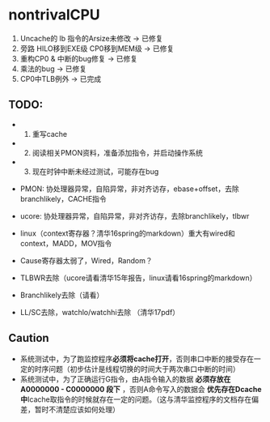 # nontrivalCPU

 1. Uncache的 lb 指令的Arsize未修改      -> 已修复
 2. 旁路 HILO移到EXE级 CP0移到MEM级      -> 已修复
 3. 重构CP0 & 中断的bug修复              -> 已修复
 4. 乘法的bug                            -> 已修复
  5. CP0中TLB例外                         -> 已完成  



## TODO:

+  1. 重写cache

+  2. 阅读相关PMON资料，准备添加指令，并启动操作系统

+  3. 现在时钟中断未经过测试，可能存在bug

+  PMON: 协处理器异常，自陷异常，非对齐访存，ebase+offset，去除branchlikely，CACHE指令

+  ucore: 协处理器异常，自陷异常，非对齐访存，去除branchlikely，tlbwr

+  linux（context寄存器？清华16spring的markdown）重大有wired和context，MADD，MOV指令

+  Cause寄存器太弱了，Wired，Random？

+  TLBWR去除（ucore请看清华15年报告，linux请看16spring的markdown）

+  Branchlikely去除（请看）

+  LL/SC去除，watchlo/watchhi去除 （清华17pdf）
## Caution

+ 系统测试中，为了跑监控程序**必须将cache打开**，否则串口中断的接受存在一定的时序问题（初步估计是线程切换的时间大于两次串口中断的时间）
+ 系统测试中，为了正确运行G指令，由A指令输入的数据 **必须存放在A0000000 - C0000000 段下** ，否则A命令写入的数据会 **优先存在Dcache中**Icache取指令的时候就存在一定的问题。（这与清华监控程序的文档存在偏差，暂时不清楚应该如何处理）